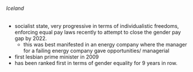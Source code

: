 ###### Iceland
- socialist state, very progressive in terms of individualistic freedoms, enforcing equal pay laws recently to attempt to close the gender pay gap by 2022. 
    + this was best manifested in an energy company where the manager for a failing energy company gave opportunities/ managerial
- first lesbian prime minister in 2009
- has been ranked first in terms of gender equality for 9 years in row. 
